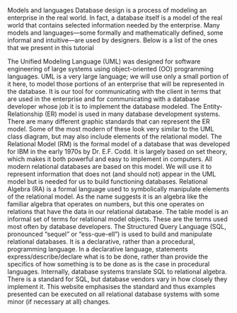 Models and languages
Database design is a process of modeling an enterprise in the real world. In fact, a database itself is a model of the real world that contains selected information needed by the enterprise. Many models and languages—some formally and mathematically defined, some informal and intuitive—are used by designers. Below is a list of the ones that we present in this tutorial

The Unified Modeling Language (UML) was designed for software engineering of large systems using object-oriented (OO) programming languages. UML is a very large language; we will use only a small portion of it here, to model those portions of an enterprise that will be represented in the database. It is our tool for communicating with the client in terms that are used in the enterprise and for communicating with a database developer whose job it is to implement the database modeled.
The Entity-Relationship (ER) model is used in many database development systems. There are many different graphic standards that can represent the ER model. Some of the most modern of these look very similar to the UML class diagram, but may also include elements of the relational model.
The Relational Model (RM) is the formal model of a database that was developed for IBM in the early 1970s by Dr. E.F. Codd. It is largely based on set theory, which makes it both powerful and easy to implement in computers. All modern relational databases are based on this model. We will use it to represent information that does not (and should not) appear in the UML model but is needed for us to build functioning databases.
Relational Algebra (RA) is a formal language used to symbolically manipulate elements of the relational model. As the name suggests it is an algebra like the familiar algebra that operates on numbers, but this one operates on relations that have the data in our relational database.
The table model is an informal set of terms for relational model objects. These are the terms used most often by database developers.
The Structured Query Language (SQL, pronounced “sequel” or “ess-que-ell”) is used to build and manipulate relational databases. It is a declarative, rather than a procedural, programming language. In a declarative language, statements express/describe/declare what is to be done, rather than provide the specifics of how something is to be done as is the case in procedural languages. Internally, database systems translate SQL to relational algebra. There is a standard for SQL, but database vendors vary in how closely they implement it. This website emphasises the standard and thus examples presented can be executed on all relational database systems with some minor (if necessary at all) changes.